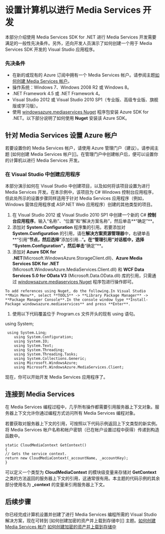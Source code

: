 ﻿<properties linkid="develop-media-services-how-to-guides-set-up-computer" urlDisplayName="Set Up Computer for Media Services" pageTitle="设置计算机以进行 Media Services 开发 - Azure" metaKeywords="" description="Learn about the prerequisites for Media Services using the Media Services SDK for .NET. Also learn how to create a Visual Studio app." metaCanonical="" services="media-services" documentationCenter="" title="Setting up your computer for Media Services development" authors="migree" solutions="" manager="" editor="" />
<tags ms.service="media-services"
    ms.date="02/18/2015"
    wacn.date="04/11/2015"
    />

设置计算机以进行 Media Services 开发
====================================

本部分介绍使用 Media Services SDK for .NET 进行 Media Services 开发需要满足的一般性先决条件。另外，还向开发人员演示了如何创建一个用于 Media Services SDK 开发的 Visual Studio 应用程序。

### 先决条件

-   在新的或现有的 Azure 订阅中拥有一个 Media Services 帐户。请参阅主题[如何创建 Media Services 帐户](/manage/services/media-services/how-to-create-a-media-services-account)。
-   操作系统：Windows 7、Windows 2008 R2 或 Windows 8。
-   .NET Framework 4.5 或 .NET Framework 4。
-   Visual Studio 2012 或 Visual Studio 2010 SP1（专业版、高级专业版、旗舰版或学习版）。
-   使用 [windowsazure.mediaservices Nuget](http://nuget.org/packages/windowsazure.mediaservices) 程序包安装 Azure SDK for .NET。以下部分说明了如何使用 **Nuget** 安装该 Azure SDK。

针对 Media Services 设置 Azure 帐户
-----------------------------------

若要设置你的 Media Services 帐户，请使用 Azure 管理门户（建议）。请参阅主题 [如何创建 Media Services 帐户][]。在管理门户中创建帐户后，便可以设置你的计算机以进行 Media Services 开发。

### 在 Visual Studio 中创建应用程序

本部分演示如何在 Visual Studio 中创建项目，以及如何将该项目设置为进行 Media Services 开发。在本示例中，该项目为 C\# Windows 控制台应用程序，但此处所示的设置步骤同样适用于针对 Media Services 应用程序（例如，Windows 窗体应用程序或 ASP.NET Web 应用程序）创建的其他类型的项目。

1.  在 Visual Studio 2012 或 Visual Studio 2010 SP1 中创建一个新的 C\# **控制台应用程序**。输入“名称”、“位置”和“解决方案名称”，然后单击**“确定”**。
2.  添加对 **System.Configuration** 程序集的引用。若要添加对 **System.Configuration** 的引用，请在**解决方案资源管理器**中，右键单击**“引用”**节点，然后选择**“添加引用...”**。在“管理引用”对话框中，**选择** **“System.Configuration”**，然后单击**“确定”**。
3.  添加对 **Azure SDK for .NET**(Microsoft.WindowsAzure.StorageClient.dll)、**Azure Media Services SDK for .NET** (Microsoft.WindowsAzure.MediaServices.Client.dll) 和 **WCF Data Services 5.0 for OData V3** (Microsoft.Data.OData.dll) 库的引用，只需通过 [windowsazure.mediaservices Nuget](http://nuget.org/packages/windowsazure.mediaservices) 程序包进行操作即可。

<!-- -->

    To add references using Nuget, do the following.In Visual Studio **Main Menu**, select **TOOLS** -> **Library Package Manager** -> **Package Manager Console**.In the console window type **Install-Package windowsazure.mediaservices** and press **Enter**.

1.  使用以下代码覆盖位于 Program.cs 文件开头的现有 using 语句。

using System;

     using System.Linq;
        using System.Configuration;
        using System.IO;
        using System.Text;
        using System.Threading;
        using System.Threading.Tasks;
        using System.Collections.Generic;
        using Microsoft.WindowsAzure;
        using Microsoft.WindowsAzure.MediaServices.Client;

现在，你可以开始开发 Media Services 应用程序了。

连接到 Media Services
---------------------

在 Media Services 编程过程中，几乎所有操作都需要引用服务器上下文对象。服务器上下文允许你通过编程方式访问所有 Media Services 编程对象。

若要获取对服务器上下文的引用，可按照以下代码示例返回上下文类型的新实例。将 Media Services 帐户名称和帐户密钥（已在帐户设置过程中获得）传递到构造函数中。

    static CloudMediaContext GetContext()
    {
    // Gets the service context. 
    return new CloudMediaContext(_accountName, _accountKey);
    } 

可以定义一个类型为 **CloudMediaContext** 的模块级变量来存储对 **GetContext** 之类的方法返回的服务器上下文的引用，这通常很有用。本主题的代码示例的其余部分使用名为 **\_context** 的变量来引用服务器上下文。

后续步骤
--------

你已经完成计算机设置并创建了进行 Media Services 编程所需的 Visual Studio 解决方案，现在可转到 [如何创建加密的资产并上载到存储中][] 主题。[如何创建 Media Services 帐户](http://www.windowsazure.com/manage/services/media-services/how-to-create-a-media-services-account/) [如何创建加密的资产并上载到存储中](http://go.microsoft.com/fwlink/?LinkID=301733&clcid=0x409)

